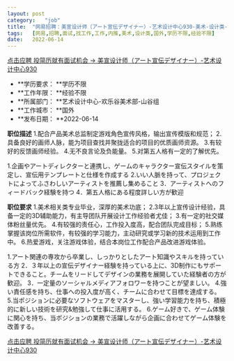 ```yaml
---
layout:	post
category:	"job"
title:	"网易招聘：美宣设计师（アート宣伝デザイナー）-艺术设计中心930-美术-设计类-国外学历不限经验不限"
tags:	[网易,招聘,面试,找工作,工作,内推,美术,设计类,国外,学历不限,经验不限]
date:	2022-06-14
---
```


[点击应聘 投简历就有面试机会 -> 美宣设计师（アート宣伝デザイナー）-艺术设计中心930](http://mobile.bole.netease.com/bole/boleDetail?id=40706&employeeId=346f03c3cda5f04c&key=all)



- **学历要求： **学历不限
- **工作年限： **经验不限
- **所属部门： **艺术设计中心-欢乐谷美术部-山谷组
- **工作城市： **国外
- **发布日期： **2022-06-14



**职位描述**
1.配合产品美术总监制定游戏角色宣传风格，输出宣传模版和规范；
2.具备良好的画师人脉，能为项目查找并聚拢适合的项目的优质画师资源。
3.有较好的反馈画师经验。
4.无不良言论及负能量。
5.对第五人格有一定的了解优先。

1.企画やアートディレクターと連携し、ゲームのキャラクター宣伝スタイルを策定し、宣伝用テンプレートと仕様を作成する
2.いい人脈を持って、プロジェクトによってふさわしいアーティストを推薦し集めること
3．アーティストへのフィードバック経験を持つ
4．第五人格にある程度詳しい方が歓迎



**职位要求**
1.美术相关类专业毕业，深厚的美术功底； 
2.3年以上宣传设计经验，具备一定的3D辅助能力，有主导团队开展设计工作经验者尤佳； 
3.有一定的社交媒体粉丝量优先。
4.有较强的责任心，工作投入度高，配合团队完成目标； 
5.熟练掌握该岗位所需软件，有较强的学习能力，主动研究或学习新的技术运用到工作中。 
6.热爱游戏，关注游戏体验，结合本岗位工作配合产品改进游戏体验。​

1.アート関連の専攻から卒業し、しっかりとしたアート知識やスキルを持っている方
2．３年以上の宣伝デザイナー経験を持っている上に、3D制作にもサポートできること。チームをリードしてデザインの業務を展開していた経験者の方が歓迎。 
3．一定量のソーシャルメディアフォロワーを持つことが望ましい。
4.強い責任感を持ち、仕事への投入度が高く、チームに合わせて目標を達成する。
5.当ポジションに必要なソフトウェアをマスターし、強い学習能力を持ち、積極的に新しい技術を研究&amp;勉強して仕事に活用する。
6.ゲーム好きで、ゲーム体験に関心を持ち、当ポジションの業務で活躍しながら企画に合わせてゲーム体験を改善する。​



[点击应聘 投简历就有面试机会 -> 美宣设计师（アート宣伝デザイナー）-艺术设计中心930](http://mobile.bole.netease.com/bole/boleDetail?id=40706&employeeId=346f03c3cda5f04c&key=all)
